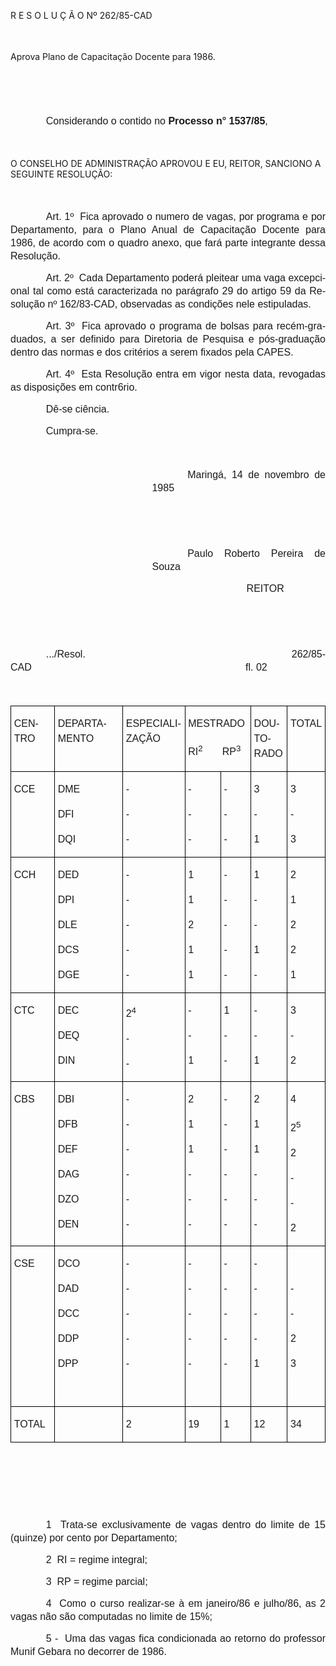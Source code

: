 <body lang=PT-BR style='tab-interval:35.4pt'>

<div class=Section1>

<p class=MsoTitle>R E S O L U Ç Ã O Nº 262/85-CAD</p>

<p class=MsoNormal style='text-align:justify;text-indent:42.55pt;line-height:
150%'><span style='font-size:12.0pt;mso-bidi-font-size:10.0pt;font-family:Arial'><![if !supportEmptyParas]>&nbsp;<![endif]><o:p></o:p></span></p>

<p class=MsoBodyTextIndent2>Aprova Plano de Capacitação Docente para 1986.</p>

<p class=MsoNormal style='text-align:justify;text-indent:42.55pt;line-height:
150%'><span style='font-size:12.0pt;mso-bidi-font-size:10.0pt;font-family:Arial'><![if !supportEmptyParas]>&nbsp;<![endif]><o:p></o:p></span></p>

<p class=MsoNormal style='text-align:justify;text-indent:42.55pt;line-height:
150%'><span style='font-size:12.0pt;mso-bidi-font-size:10.0pt;font-family:Arial'><![if !supportEmptyParas]>&nbsp;<![endif]><o:p></o:p></span></p>

<p class=MsoNormal style='text-align:justify;text-indent:42.55pt;line-height:
150%'><span style='font-size:12.0pt;mso-bidi-font-size:10.0pt;font-family:Arial'>Considerando
o contido no <b>Processo n° 1537/85</b>,<o:p></o:p></span></p>

<p class=MsoNormal style='text-align:justify;text-indent:42.55pt;line-height:
150%'><span style='font-size:12.0pt;mso-bidi-font-size:10.0pt;font-family:Arial'><![if !supportEmptyParas]>&nbsp;<![endif]><o:p></o:p></span></p>

<p class=MsoBodyTextIndent>O CONSELHO DE ADMINISTRAÇÃO APROVOU E EU, REITOR,
SANCIONO A SEGUINTE RESOLUÇÃO:</p>

<p class=MsoNormal style='text-align:justify;text-indent:42.55pt;line-height:
150%'><span style='font-size:12.0pt;mso-bidi-font-size:10.0pt;font-family:Arial'><![if !supportEmptyParas]>&nbsp;<![endif]><o:p></o:p></span></p>

<p class=MsoNormal style='text-align:justify;text-indent:42.55pt;line-height:
150%'><span style='font-size:12.0pt;mso-bidi-font-size:10.0pt;font-family:Arial'>Art.
1º<span style="mso-spacerun: yes">  </span>Fica aprovado o numero de vagas, por
programa e por Departamento, para o Plano Anual de Capacitação Docente para
1986, de acordo com o quadro anexo, que fará parte integrante dessa Resolução.<o:p></o:p></span></p>

<p class=MsoNormal style='text-align:justify;text-indent:42.55pt;line-height:
150%'><span style='font-size:12.0pt;mso-bidi-font-size:10.0pt;font-family:Arial'>Art.
2º<span style="mso-spacerun: yes">  </span>Cada Departamento poderá pleitear
uma vaga excepcional tal como está caracterizada no parágrafo 29 do artigo 59
da Resolução nº 162/83-CAD, observadas as condições nele estipuladas.<o:p></o:p></span></p>

<p class=MsoNormal style='text-align:justify;text-indent:42.55pt;line-height:
150%'><span style='font-size:12.0pt;mso-bidi-font-size:10.0pt;font-family:Arial'>Art.
3º<span style="mso-spacerun: yes">  </span>Fica aprovado o programa de bolsas
para re­cém-graduados, a ser definido para Diretoria de Pesquisa e
pós-graduação dentro das normas e dos critérios a serem fixados pela CAPES.<o:p></o:p></span></p>

<p class=MsoNormal style='text-align:justify;text-indent:42.55pt;line-height:
150%'><span style='font-size:12.0pt;mso-bidi-font-size:10.0pt;font-family:Arial'>Art.
4º<span style="mso-spacerun: yes">  </span>Esta Resolução entra em vigor nesta
data, revogadas as disposições em contr6rio.<o:p></o:p></span></p>

<p class=MsoNormal style='text-align:justify;text-indent:42.55pt;line-height:
150%'><span style='font-size:12.0pt;mso-bidi-font-size:10.0pt;font-family:Arial'>Dê-se
ciência. <o:p></o:p></span></p>

<p class=MsoNormal style='text-align:justify;text-indent:42.55pt;line-height:
150%'><span style='font-size:12.0pt;mso-bidi-font-size:10.0pt;font-family:Arial'>Cumpra-se.<o:p></o:p></span></p>

<p class=MsoNormal style='text-align:justify;text-indent:42.55pt;line-height:
150%'><span style='font-size:12.0pt;mso-bidi-font-size:10.0pt;font-family:Arial'><![if !supportEmptyParas]>&nbsp;<![endif]><o:p></o:p></span></p>

<p class=MsoNormal style='margin-left:169.85pt;text-align:justify;text-indent:
42.55pt;line-height:150%'><span style='font-size:12.0pt;mso-bidi-font-size:
10.0pt;font-family:Arial'>Maringá, 14 de novembro de 1985<o:p></o:p></span></p>

<p class=MsoNormal style='text-align:justify;text-indent:42.55pt;line-height:
150%'><span style='font-size:12.0pt;mso-bidi-font-size:10.0pt;font-family:Arial'><![if !supportEmptyParas]>&nbsp;<![endif]><o:p></o:p></span></p>

<p class=MsoNormal style='text-align:justify;text-indent:42.55pt;line-height:
150%'><span style='font-size:12.0pt;mso-bidi-font-size:10.0pt;font-family:Arial'><![if !supportEmptyParas]>&nbsp;<![endif]><o:p></o:p></span></p>

<p class=MsoNormal style='margin-left:169.85pt;text-align:justify;text-indent:
42.55pt;line-height:150%'><span style='font-size:12.0pt;mso-bidi-font-size:
10.0pt;font-family:Arial'>Paulo Roberto Pereira de Souza<o:p></o:p></span></p>

<p class=MsoNormal style='margin-left:240.65pt;text-align:justify;text-indent:
42.55pt;line-height:150%'><span style='font-size:12.0pt;mso-bidi-font-size:
10.0pt;font-family:Arial'>REITOR<o:p></o:p></span></p>

<p class=MsoNormal style='text-align:justify;text-indent:42.55pt;line-height:
150%'><span style='font-size:12.0pt;mso-bidi-font-size:10.0pt;font-family:Arial'><![if !supportEmptyParas]>&nbsp;<![endif]><o:p></o:p></span></p>

<p class=MsoNormal style='text-align:justify;text-indent:42.55pt;line-height:
150%'><span style='font-size:12.0pt;mso-bidi-font-size:10.0pt;font-family:Arial'><![if !supportEmptyParas]>&nbsp;<![endif]><o:p></o:p></span></p>

<p class=MsoNormal style='text-align:justify;text-indent:42.55pt;line-height:
150%'><span lang=ES-TRAD style='font-size:12.0pt;mso-bidi-font-size:10.0pt;
font-family:Arial;mso-ansi-language:ES-TRAD'>.../Resol. 262/85-CAD<span
style='mso-tab-count:7'>                                                                             </span>fl.
02<o:p></o:p></span></p>

<p class=MsoNormal style='text-align:justify;text-indent:42.55pt;line-height:
150%'><span lang=ES-TRAD style='font-size:12.0pt;mso-bidi-font-size:10.0pt;
font-family:Arial;mso-ansi-language:ES-TRAD'><![if !supportEmptyParas]>&nbsp;<![endif]><o:p></o:p></span></p>

<table border=1 cellspacing=0 cellpadding=0 style='border-collapse:collapse;
 border:none;mso-border-alt:solid windowtext .5pt;mso-padding-alt:0cm 3.5pt 0cm 3.5pt'>
 <tr>
  <td width=82 valign=top style='width:61.15pt;border:solid windowtext .5pt;
  padding:0cm 3.5pt 0cm 3.5pt'>
  <p class=MsoNormal style='text-align:justify;line-height:150%'><span
  style='font-size:12.0pt;mso-bidi-font-size:10.0pt;font-family:Arial'>CENTRO<o:p></o:p></span></p>
  </td>
  <td width=143 valign=top style='width:107.05pt;border:solid windowtext .5pt;
  border-left:none;mso-border-left-alt:solid windowtext .5pt;padding:0cm 3.5pt 0cm 3.5pt'>
  <p class=MsoNormal style='text-align:justify;line-height:150%'><span
  style='font-size:12.0pt;mso-bidi-font-size:10.0pt;font-family:Arial'>DEPARTAMENTO<o:p></o:p></span></p>
  </td>
  <td width=147 valign=top style='width:110.4pt;border:solid windowtext .5pt;
  border-left:none;mso-border-left-alt:solid windowtext .5pt;padding:0cm 3.5pt 0cm 3.5pt'>
  <p class=MsoNormal style='text-align:justify;line-height:150%'><span
  style='font-size:12.0pt;mso-bidi-font-size:10.0pt;font-family:Arial'>ESPECIALIZAÇÃO<o:p></o:p></span></p>
  </td>
  <td width=126 colspan=2 valign=top style='width:94.8pt;border:solid windowtext .5pt;
  border-left:none;mso-border-left-alt:solid windowtext .5pt;padding:0cm 3.5pt 0cm 3.5pt'>
  <p class=MsoNormal style='text-align:justify;line-height:150%'><span
  style='font-size:12.0pt;mso-bidi-font-size:10.0pt;font-family:Arial'>MESTRADO<o:p></o:p></span></p>
  <p class=MsoNormal style='text-align:justify;line-height:150%'><span
  style='font-size:12.0pt;mso-bidi-font-size:10.0pt;font-family:Arial'>RI<sup>2</sup><span
  style="mso-spacerun: yes">       </span>RP<sup>3</sup><o:p></o:p></span></p>
  </td>
  <td width=50 valign=top style='width:37.75pt;border:solid windowtext .5pt;
  border-left:none;mso-border-left-alt:solid windowtext .5pt;padding:0cm 3.5pt 0cm 3.5pt'>
  <p class=MsoNormal style='text-align:justify;line-height:150%'><span
  style='font-size:12.0pt;mso-bidi-font-size:10.0pt;font-family:Arial'>DOUTORADO<o:p></o:p></span></p>
  </td>
  <td width=50 valign=top style='width:37.75pt;border:solid windowtext .5pt;
  border-left:none;mso-border-left-alt:solid windowtext .5pt;padding:0cm 3.5pt 0cm 3.5pt'>
  <p class=MsoNormal style='text-align:justify;line-height:150%'><span
  lang=EN-US style='font-size:12.0pt;mso-bidi-font-size:10.0pt;font-family:
  Arial;mso-ansi-language:EN-US'>TOTAL<o:p></o:p></span></p>
  </td>
 </tr>
 <tr>
  <td width=82 valign=top style='width:61.15pt;border:solid windowtext .5pt;
  border-top:none;mso-border-top-alt:solid windowtext .5pt;padding:0cm 3.5pt 0cm 3.5pt'>
  <p class=MsoNormal style='text-align:justify;line-height:150%'><span
  lang=EN-US style='font-size:12.0pt;mso-bidi-font-size:10.0pt;font-family:
  Arial;mso-ansi-language:EN-US'>CCE<o:p></o:p></span></p>
  </td>
  <td width=143 valign=top style='width:107.05pt;border-top:none;border-left:
  none;border-bottom:solid windowtext .5pt;border-right:solid windowtext .5pt;
  mso-border-top-alt:solid windowtext .5pt;mso-border-left-alt:solid windowtext .5pt;
  padding:0cm 3.5pt 0cm 3.5pt'>
  <p class=MsoNormal style='text-align:justify;line-height:150%'><span
  lang=EN-US style='font-size:12.0pt;mso-bidi-font-size:10.0pt;font-family:
  Arial;mso-ansi-language:EN-US'>DME<o:p></o:p></span></p>
  <p class=MsoNormal style='text-align:justify;line-height:150%'><span
  lang=EN-US style='font-size:12.0pt;mso-bidi-font-size:10.0pt;font-family:
  Arial;mso-ansi-language:EN-US'>DFI<o:p></o:p></span></p>
  <p class=MsoNormal style='text-align:justify;line-height:150%'><span
  lang=EN-US style='font-size:12.0pt;mso-bidi-font-size:10.0pt;font-family:
  Arial;mso-ansi-language:EN-US'>DQI<o:p></o:p></span></p>
  </td>
  <td width=147 valign=top style='width:110.4pt;border-top:none;border-left:
  none;border-bottom:solid windowtext .5pt;border-right:solid windowtext .5pt;
  mso-border-top-alt:solid windowtext .5pt;mso-border-left-alt:solid windowtext .5pt;
  padding:0cm 3.5pt 0cm 3.5pt'>
  <p class=MsoNormal style='text-align:justify;line-height:150%'><span
  lang=EN-US style='font-size:12.0pt;mso-bidi-font-size:10.0pt;font-family:
  Arial;mso-ansi-language:EN-US'>-<o:p></o:p></span></p>
  <p class=MsoNormal style='text-align:justify;line-height:150%'><span
  lang=EN-US style='font-size:12.0pt;mso-bidi-font-size:10.0pt;font-family:
  Arial;mso-ansi-language:EN-US'>-<o:p></o:p></span></p>
  <p class=MsoNormal style='text-align:justify;line-height:150%'><span
  lang=EN-US style='font-size:12.0pt;mso-bidi-font-size:10.0pt;font-family:
  Arial;mso-ansi-language:EN-US'>-<o:p></o:p></span></p>
  </td>
  <td width=68 valign=top style='width:50.95pt;border-top:none;border-left:
  none;border-bottom:solid windowtext .5pt;border-right:solid windowtext .5pt;
  mso-border-top-alt:solid windowtext .5pt;mso-border-left-alt:solid windowtext .5pt;
  padding:0cm 3.5pt 0cm 3.5pt'>
  <p class=MsoNormal style='text-align:justify;line-height:150%'><span
  lang=EN-US style='font-size:12.0pt;mso-bidi-font-size:10.0pt;font-family:
  Arial;mso-ansi-language:EN-US'>-<o:p></o:p></span></p>
  <p class=MsoNormal style='text-align:justify;line-height:150%'><span
  lang=EN-US style='font-size:12.0pt;mso-bidi-font-size:10.0pt;font-family:
  Arial;mso-ansi-language:EN-US'>-<o:p></o:p></span></p>
  <p class=MsoNormal style='text-align:justify;line-height:150%'><span
  lang=EN-US style='font-size:12.0pt;mso-bidi-font-size:10.0pt;font-family:
  Arial;mso-ansi-language:EN-US'>-<o:p></o:p></span></p>
  </td>
  <td width=58 valign=top style='width:43.85pt;border-top:none;border-left:
  none;border-bottom:solid windowtext .5pt;border-right:solid windowtext .5pt;
  mso-border-top-alt:solid windowtext .5pt;mso-border-left-alt:solid windowtext .5pt;
  padding:0cm 3.5pt 0cm 3.5pt'>
  <p class=MsoNormal style='text-align:justify;line-height:150%'><span
  lang=EN-US style='font-size:12.0pt;mso-bidi-font-size:10.0pt;font-family:
  Arial;mso-ansi-language:EN-US'>-<o:p></o:p></span></p>
  <p class=MsoNormal style='text-align:justify;line-height:150%'><span
  lang=EN-US style='font-size:12.0pt;mso-bidi-font-size:10.0pt;font-family:
  Arial;mso-ansi-language:EN-US'>-<o:p></o:p></span></p>
  <p class=MsoNormal style='text-align:justify;line-height:150%'><span
  lang=EN-US style='font-size:12.0pt;mso-bidi-font-size:10.0pt;font-family:
  Arial;mso-ansi-language:EN-US'>-<o:p></o:p></span></p>
  </td>
  <td width=50 valign=top style='width:37.75pt;border-top:none;border-left:
  none;border-bottom:solid windowtext .5pt;border-right:solid windowtext .5pt;
  mso-border-top-alt:solid windowtext .5pt;mso-border-left-alt:solid windowtext .5pt;
  padding:0cm 3.5pt 0cm 3.5pt'>
  <p class=MsoNormal style='text-align:justify;line-height:150%'><span
  lang=EN-US style='font-size:12.0pt;mso-bidi-font-size:10.0pt;font-family:
  Arial;mso-ansi-language:EN-US'>3<o:p></o:p></span></p>
  <p class=MsoNormal style='text-align:justify;line-height:150%'><span
  lang=EN-US style='font-size:12.0pt;mso-bidi-font-size:10.0pt;font-family:
  Arial;mso-ansi-language:EN-US'>-<o:p></o:p></span></p>
  <p class=MsoNormal style='text-align:justify;line-height:150%'><span
  lang=EN-US style='font-size:12.0pt;mso-bidi-font-size:10.0pt;font-family:
  Arial;mso-ansi-language:EN-US'>1<o:p></o:p></span></p>
  </td>
  <td width=50 valign=top style='width:37.75pt;border-top:none;border-left:
  none;border-bottom:solid windowtext .5pt;border-right:solid windowtext .5pt;
  mso-border-top-alt:solid windowtext .5pt;mso-border-left-alt:solid windowtext .5pt;
  padding:0cm 3.5pt 0cm 3.5pt'>
  <p class=MsoNormal style='text-align:justify;line-height:150%'><span
  lang=EN-US style='font-size:12.0pt;mso-bidi-font-size:10.0pt;font-family:
  Arial;mso-ansi-language:EN-US'>3<o:p></o:p></span></p>
  <p class=MsoNormal style='text-align:justify;line-height:150%'><span
  lang=EN-US style='font-size:12.0pt;mso-bidi-font-size:10.0pt;font-family:
  Arial;mso-ansi-language:EN-US'>-<o:p></o:p></span></p>
  <p class=MsoNormal style='text-align:justify;line-height:150%'><span
  lang=EN-US style='font-size:12.0pt;mso-bidi-font-size:10.0pt;font-family:
  Arial;mso-ansi-language:EN-US'>3<o:p></o:p></span></p>
  </td>
 </tr>
 <tr>
  <td width=82 valign=top style='width:61.15pt;border:solid windowtext .5pt;
  border-top:none;mso-border-top-alt:solid windowtext .5pt;padding:0cm 3.5pt 0cm 3.5pt'>
  <p class=MsoNormal style='text-align:justify;line-height:150%'><span
  lang=EN-US style='font-size:12.0pt;mso-bidi-font-size:10.0pt;font-family:
  Arial;mso-ansi-language:EN-US'>CCH<o:p></o:p></span></p>
  </td>
  <td width=143 valign=top style='width:107.05pt;border-top:none;border-left:
  none;border-bottom:solid windowtext .5pt;border-right:solid windowtext .5pt;
  mso-border-top-alt:solid windowtext .5pt;mso-border-left-alt:solid windowtext .5pt;
  padding:0cm 3.5pt 0cm 3.5pt'>
  <p class=MsoNormal style='text-align:justify;line-height:150%'><span
  lang=EN-US style='font-size:12.0pt;mso-bidi-font-size:10.0pt;font-family:
  Arial;mso-ansi-language:EN-US'>DED<o:p></o:p></span></p>
  <p class=MsoNormal style='text-align:justify;line-height:150%'><span
  lang=EN-US style='font-size:12.0pt;mso-bidi-font-size:10.0pt;font-family:
  Arial;mso-ansi-language:EN-US'>DPI<o:p></o:p></span></p>
  <p class=MsoNormal style='text-align:justify;line-height:150%'><span
  lang=EN-US style='font-size:12.0pt;mso-bidi-font-size:10.0pt;font-family:
  Arial;mso-ansi-language:EN-US'>DLE<o:p></o:p></span></p>
  <p class=MsoNormal style='text-align:justify;line-height:150%'><span
  lang=EN-US style='font-size:12.0pt;mso-bidi-font-size:10.0pt;font-family:
  Arial;mso-ansi-language:EN-US'>DCS<o:p></o:p></span></p>
  <p class=MsoNormal style='text-align:justify;line-height:150%'><span
  lang=EN-US style='font-size:12.0pt;mso-bidi-font-size:10.0pt;font-family:
  Arial;mso-ansi-language:EN-US'>DGE<o:p></o:p></span></p>
  </td>
  <td width=147 valign=top style='width:110.4pt;border-top:none;border-left:
  none;border-bottom:solid windowtext .5pt;border-right:solid windowtext .5pt;
  mso-border-top-alt:solid windowtext .5pt;mso-border-left-alt:solid windowtext .5pt;
  padding:0cm 3.5pt 0cm 3.5pt'>
  <p class=MsoNormal style='text-align:justify;line-height:150%'><span
  lang=EN-US style='font-size:12.0pt;mso-bidi-font-size:10.0pt;font-family:
  Arial;mso-ansi-language:EN-US'>-<o:p></o:p></span></p>
  <p class=MsoNormal style='text-align:justify;line-height:150%'><span
  lang=EN-US style='font-size:12.0pt;mso-bidi-font-size:10.0pt;font-family:
  Arial;mso-ansi-language:EN-US'>-<o:p></o:p></span></p>
  <p class=MsoNormal style='text-align:justify;line-height:150%'><span
  lang=EN-US style='font-size:12.0pt;mso-bidi-font-size:10.0pt;font-family:
  Arial;mso-ansi-language:EN-US'>-<o:p></o:p></span></p>
  <p class=MsoNormal style='text-align:justify;line-height:150%'><span
  lang=EN-US style='font-size:12.0pt;mso-bidi-font-size:10.0pt;font-family:
  Arial;mso-ansi-language:EN-US'>-<o:p></o:p></span></p>
  <p class=MsoNormal style='text-align:justify;line-height:150%'><span
  lang=EN-US style='font-size:12.0pt;mso-bidi-font-size:10.0pt;font-family:
  Arial;mso-ansi-language:EN-US'>-<o:p></o:p></span></p>
  </td>
  <td width=68 valign=top style='width:50.95pt;border-top:none;border-left:
  none;border-bottom:solid windowtext .5pt;border-right:solid windowtext .5pt;
  mso-border-top-alt:solid windowtext .5pt;mso-border-left-alt:solid windowtext .5pt;
  padding:0cm 3.5pt 0cm 3.5pt'>
  <p class=MsoNormal style='text-align:justify;line-height:150%'><span
  lang=EN-US style='font-size:12.0pt;mso-bidi-font-size:10.0pt;font-family:
  Arial;mso-ansi-language:EN-US'>1<o:p></o:p></span></p>
  <p class=MsoNormal style='text-align:justify;line-height:150%'><span
  lang=EN-US style='font-size:12.0pt;mso-bidi-font-size:10.0pt;font-family:
  Arial;mso-ansi-language:EN-US'>1<o:p></o:p></span></p>
  <p class=MsoNormal style='text-align:justify;line-height:150%'><span
  lang=EN-US style='font-size:12.0pt;mso-bidi-font-size:10.0pt;font-family:
  Arial;mso-ansi-language:EN-US'>2<o:p></o:p></span></p>
  <p class=MsoNormal style='text-align:justify;line-height:150%'><span
  lang=EN-US style='font-size:12.0pt;mso-bidi-font-size:10.0pt;font-family:
  Arial;mso-ansi-language:EN-US'>1<o:p></o:p></span></p>
  <p class=MsoNormal style='text-align:justify;line-height:150%'><span
  lang=EN-US style='font-size:12.0pt;mso-bidi-font-size:10.0pt;font-family:
  Arial;mso-ansi-language:EN-US'>1<o:p></o:p></span></p>
  </td>
  <td width=58 valign=top style='width:43.85pt;border-top:none;border-left:
  none;border-bottom:solid windowtext .5pt;border-right:solid windowtext .5pt;
  mso-border-top-alt:solid windowtext .5pt;mso-border-left-alt:solid windowtext .5pt;
  padding:0cm 3.5pt 0cm 3.5pt'>
  <p class=MsoNormal style='text-align:justify;line-height:150%'><span
  lang=EN-US style='font-size:12.0pt;mso-bidi-font-size:10.0pt;font-family:
  Arial;mso-ansi-language:EN-US'>-<o:p></o:p></span></p>
  <p class=MsoNormal style='text-align:justify;line-height:150%'><span
  lang=EN-US style='font-size:12.0pt;mso-bidi-font-size:10.0pt;font-family:
  Arial;mso-ansi-language:EN-US'>-<o:p></o:p></span></p>
  <p class=MsoNormal style='text-align:justify;line-height:150%'><span
  lang=EN-US style='font-size:12.0pt;mso-bidi-font-size:10.0pt;font-family:
  Arial;mso-ansi-language:EN-US'>-<o:p></o:p></span></p>
  <p class=MsoNormal style='text-align:justify;line-height:150%'><span
  lang=EN-US style='font-size:12.0pt;mso-bidi-font-size:10.0pt;font-family:
  Arial;mso-ansi-language:EN-US'>-<o:p></o:p></span></p>
  <p class=MsoNormal style='text-align:justify;line-height:150%'><span
  lang=EN-US style='font-size:12.0pt;mso-bidi-font-size:10.0pt;font-family:
  Arial;mso-ansi-language:EN-US'>-<o:p></o:p></span></p>
  </td>
  <td width=50 valign=top style='width:37.75pt;border-top:none;border-left:
  none;border-bottom:solid windowtext .5pt;border-right:solid windowtext .5pt;
  mso-border-top-alt:solid windowtext .5pt;mso-border-left-alt:solid windowtext .5pt;
  padding:0cm 3.5pt 0cm 3.5pt'>
  <p class=MsoNormal style='text-align:justify;line-height:150%'><span
  lang=EN-US style='font-size:12.0pt;mso-bidi-font-size:10.0pt;font-family:
  Arial;mso-ansi-language:EN-US'>1<o:p></o:p></span></p>
  <p class=MsoNormal style='text-align:justify;line-height:150%'><span
  lang=EN-US style='font-size:12.0pt;mso-bidi-font-size:10.0pt;font-family:
  Arial;mso-ansi-language:EN-US'>-<o:p></o:p></span></p>
  <p class=MsoNormal style='text-align:justify;line-height:150%'><span
  lang=EN-US style='font-size:12.0pt;mso-bidi-font-size:10.0pt;font-family:
  Arial;mso-ansi-language:EN-US'>-<o:p></o:p></span></p>
  <p class=MsoNormal style='text-align:justify;line-height:150%'><span
  lang=EN-US style='font-size:12.0pt;mso-bidi-font-size:10.0pt;font-family:
  Arial;mso-ansi-language:EN-US'>1<o:p></o:p></span></p>
  <p class=MsoNormal style='text-align:justify;line-height:150%'><span
  lang=EN-US style='font-size:12.0pt;mso-bidi-font-size:10.0pt;font-family:
  Arial;mso-ansi-language:EN-US'>-<o:p></o:p></span></p>
  </td>
  <td width=50 valign=top style='width:37.75pt;border-top:none;border-left:
  none;border-bottom:solid windowtext .5pt;border-right:solid windowtext .5pt;
  mso-border-top-alt:solid windowtext .5pt;mso-border-left-alt:solid windowtext .5pt;
  padding:0cm 3.5pt 0cm 3.5pt'>
  <p class=MsoNormal style='text-align:justify;line-height:150%'><span
  lang=EN-US style='font-size:12.0pt;mso-bidi-font-size:10.0pt;font-family:
  Arial;mso-ansi-language:EN-US'>2<o:p></o:p></span></p>
  <p class=MsoNormal style='text-align:justify;line-height:150%'><span
  lang=EN-US style='font-size:12.0pt;mso-bidi-font-size:10.0pt;font-family:
  Arial;mso-ansi-language:EN-US'>1<o:p></o:p></span></p>
  <p class=MsoNormal style='text-align:justify;line-height:150%'><span
  lang=EN-US style='font-size:12.0pt;mso-bidi-font-size:10.0pt;font-family:
  Arial;mso-ansi-language:EN-US'>2<o:p></o:p></span></p>
  <p class=MsoNormal style='text-align:justify;line-height:150%'><span
  lang=EN-US style='font-size:12.0pt;mso-bidi-font-size:10.0pt;font-family:
  Arial;mso-ansi-language:EN-US'>2<o:p></o:p></span></p>
  <p class=MsoNormal style='text-align:justify;line-height:150%'><span
  lang=EN-US style='font-size:12.0pt;mso-bidi-font-size:10.0pt;font-family:
  Arial;mso-ansi-language:EN-US'>1<o:p></o:p></span></p>
  </td>
 </tr>
 <tr>
  <td width=82 valign=top style='width:61.15pt;border:solid windowtext .5pt;
  border-top:none;mso-border-top-alt:solid windowtext .5pt;padding:0cm 3.5pt 0cm 3.5pt'>
  <p class=MsoNormal style='text-align:justify;line-height:150%'><span
  lang=EN-US style='font-size:12.0pt;mso-bidi-font-size:10.0pt;font-family:
  Arial;mso-ansi-language:EN-US'>CTC<o:p></o:p></span></p>
  </td>
  <td width=143 valign=top style='width:107.05pt;border-top:none;border-left:
  none;border-bottom:solid windowtext .5pt;border-right:solid windowtext .5pt;
  mso-border-top-alt:solid windowtext .5pt;mso-border-left-alt:solid windowtext .5pt;
  padding:0cm 3.5pt 0cm 3.5pt'>
  <p class=MsoNormal style='text-align:justify;line-height:150%'><span
  lang=EN-US style='font-size:12.0pt;mso-bidi-font-size:10.0pt;font-family:
  Arial;mso-ansi-language:EN-US'>DEC<o:p></o:p></span></p>
  <p class=MsoNormal style='text-align:justify;line-height:150%'><span
  lang=EN-US style='font-size:12.0pt;mso-bidi-font-size:10.0pt;font-family:
  Arial;mso-ansi-language:EN-US'>DEQ<o:p></o:p></span></p>
  <p class=MsoNormal style='text-align:justify;line-height:150%'><span
  lang=EN-US style='font-size:12.0pt;mso-bidi-font-size:10.0pt;font-family:
  Arial;mso-ansi-language:EN-US'>DIN<o:p></o:p></span></p>
  </td>
  <td width=147 valign=top style='width:110.4pt;border-top:none;border-left:
  none;border-bottom:solid windowtext .5pt;border-right:solid windowtext .5pt;
  mso-border-top-alt:solid windowtext .5pt;mso-border-left-alt:solid windowtext .5pt;
  padding:0cm 3.5pt 0cm 3.5pt'>
  <p class=MsoNormal style='text-align:justify;line-height:150%'><span
  lang=EN-US style='font-size:12.0pt;mso-bidi-font-size:10.0pt;font-family:
  Arial;mso-ansi-language:EN-US'>2<sup>4<o:p></o:p></sup></span></p>
  <p class=MsoNormal style='text-align:justify;line-height:150%'><sup><span
  lang=EN-US style='font-size:12.0pt;mso-bidi-font-size:10.0pt;font-family:
  Arial;mso-ansi-language:EN-US'>-<o:p></o:p></span></sup></p>
  <p class=MsoNormal style='text-align:justify;line-height:150%'><sup><span
  lang=EN-US style='font-size:12.0pt;mso-bidi-font-size:10.0pt;font-family:
  Arial;mso-ansi-language:EN-US'>-</span></sup><span lang=EN-US
  style='font-size:12.0pt;mso-bidi-font-size:10.0pt;font-family:Arial;
  mso-ansi-language:EN-US'><o:p></o:p></span></p>
  </td>
  <td width=68 valign=top style='width:50.95pt;border-top:none;border-left:
  none;border-bottom:solid windowtext .5pt;border-right:solid windowtext .5pt;
  mso-border-top-alt:solid windowtext .5pt;mso-border-left-alt:solid windowtext .5pt;
  padding:0cm 3.5pt 0cm 3.5pt'>
  <p class=MsoNormal style='text-align:justify;line-height:150%'><span
  lang=EN-US style='font-size:12.0pt;mso-bidi-font-size:10.0pt;font-family:
  Arial;mso-ansi-language:EN-US'>-<o:p></o:p></span></p>
  <p class=MsoNormal style='text-align:justify;line-height:150%'><span
  lang=EN-US style='font-size:12.0pt;mso-bidi-font-size:10.0pt;font-family:
  Arial;mso-ansi-language:EN-US'>-<o:p></o:p></span></p>
  <p class=MsoNormal style='text-align:justify;line-height:150%'><span
  lang=EN-US style='font-size:12.0pt;mso-bidi-font-size:10.0pt;font-family:
  Arial;mso-ansi-language:EN-US'>1<o:p></o:p></span></p>
  </td>
  <td width=58 valign=top style='width:43.85pt;border-top:none;border-left:
  none;border-bottom:solid windowtext .5pt;border-right:solid windowtext .5pt;
  mso-border-top-alt:solid windowtext .5pt;mso-border-left-alt:solid windowtext .5pt;
  padding:0cm 3.5pt 0cm 3.5pt'>
  <p class=MsoNormal style='text-align:justify;line-height:150%'><span
  lang=EN-US style='font-size:12.0pt;mso-bidi-font-size:10.0pt;font-family:
  Arial;mso-ansi-language:EN-US'>1<o:p></o:p></span></p>
  <p class=MsoNormal style='text-align:justify;line-height:150%'><span
  lang=EN-US style='font-size:12.0pt;mso-bidi-font-size:10.0pt;font-family:
  Arial;mso-ansi-language:EN-US'>-<o:p></o:p></span></p>
  <p class=MsoNormal style='text-align:justify;line-height:150%'><span
  lang=EN-US style='font-size:12.0pt;mso-bidi-font-size:10.0pt;font-family:
  Arial;mso-ansi-language:EN-US'>-<o:p></o:p></span></p>
  </td>
  <td width=50 valign=top style='width:37.75pt;border-top:none;border-left:
  none;border-bottom:solid windowtext .5pt;border-right:solid windowtext .5pt;
  mso-border-top-alt:solid windowtext .5pt;mso-border-left-alt:solid windowtext .5pt;
  padding:0cm 3.5pt 0cm 3.5pt'>
  <p class=MsoNormal style='text-align:justify;line-height:150%'><span
  lang=EN-US style='font-size:12.0pt;mso-bidi-font-size:10.0pt;font-family:
  Arial;mso-ansi-language:EN-US'>-<o:p></o:p></span></p>
  <p class=MsoNormal style='text-align:justify;line-height:150%'><span
  lang=EN-US style='font-size:12.0pt;mso-bidi-font-size:10.0pt;font-family:
  Arial;mso-ansi-language:EN-US'>-<o:p></o:p></span></p>
  <p class=MsoNormal style='text-align:justify;line-height:150%'><span
  lang=EN-US style='font-size:12.0pt;mso-bidi-font-size:10.0pt;font-family:
  Arial;mso-ansi-language:EN-US'>1<o:p></o:p></span></p>
  </td>
  <td width=50 valign=top style='width:37.75pt;border-top:none;border-left:
  none;border-bottom:solid windowtext .5pt;border-right:solid windowtext .5pt;
  mso-border-top-alt:solid windowtext .5pt;mso-border-left-alt:solid windowtext .5pt;
  padding:0cm 3.5pt 0cm 3.5pt'>
  <p class=MsoNormal style='text-align:justify;line-height:150%'><span
  lang=EN-US style='font-size:12.0pt;mso-bidi-font-size:10.0pt;font-family:
  Arial;mso-ansi-language:EN-US'>3<o:p></o:p></span></p>
  <p class=MsoNormal style='text-align:justify;line-height:150%'><span
  lang=EN-US style='font-size:12.0pt;mso-bidi-font-size:10.0pt;font-family:
  Arial;mso-ansi-language:EN-US'>-<o:p></o:p></span></p>
  <p class=MsoNormal style='text-align:justify;line-height:150%'><span
  lang=EN-US style='font-size:12.0pt;mso-bidi-font-size:10.0pt;font-family:
  Arial;mso-ansi-language:EN-US'>2<o:p></o:p></span></p>
  </td>
 </tr>
 <tr>
  <td width=82 valign=top style='width:61.15pt;border:solid windowtext .5pt;
  border-top:none;mso-border-top-alt:solid windowtext .5pt;padding:0cm 3.5pt 0cm 3.5pt'>
  <p class=MsoNormal style='text-align:justify;line-height:150%'><span
  lang=EN-US style='font-size:12.0pt;mso-bidi-font-size:10.0pt;font-family:
  Arial;mso-ansi-language:EN-US'>CBS<o:p></o:p></span></p>
  </td>
  <td width=143 valign=top style='width:107.05pt;border-top:none;border-left:
  none;border-bottom:solid windowtext .5pt;border-right:solid windowtext .5pt;
  mso-border-top-alt:solid windowtext .5pt;mso-border-left-alt:solid windowtext .5pt;
  padding:0cm 3.5pt 0cm 3.5pt'>
  <p class=MsoNormal style='text-align:justify;line-height:150%'><span
  lang=EN-US style='font-size:12.0pt;mso-bidi-font-size:10.0pt;font-family:
  Arial;mso-ansi-language:EN-US'>DBI<o:p></o:p></span></p>
  <p class=MsoNormal style='text-align:justify;line-height:150%'><span
  lang=EN-US style='font-size:12.0pt;mso-bidi-font-size:10.0pt;font-family:
  Arial;mso-ansi-language:EN-US'>DFB<o:p></o:p></span></p>
  <p class=MsoNormal style='text-align:justify;line-height:150%'><span
  lang=EN-US style='font-size:12.0pt;mso-bidi-font-size:10.0pt;font-family:
  Arial;mso-ansi-language:EN-US'>DEF<o:p></o:p></span></p>
  <p class=MsoNormal style='text-align:justify;line-height:150%'><span
  lang=EN-US style='font-size:12.0pt;mso-bidi-font-size:10.0pt;font-family:
  Arial;mso-ansi-language:EN-US'>DAG<o:p></o:p></span></p>
  <p class=MsoNormal style='text-align:justify;line-height:150%'><span
  lang=ES-TRAD style='font-size:12.0pt;mso-bidi-font-size:10.0pt;font-family:
  Arial;mso-ansi-language:ES-TRAD'>DZO<o:p></o:p></span></p>
  <p class=MsoNormal style='text-align:justify;line-height:150%'><span
  lang=ES-TRAD style='font-size:12.0pt;mso-bidi-font-size:10.0pt;font-family:
  Arial;mso-ansi-language:ES-TRAD'>DEN<o:p></o:p></span></p>
  </td>
  <td width=147 valign=top style='width:110.4pt;border-top:none;border-left:
  none;border-bottom:solid windowtext .5pt;border-right:solid windowtext .5pt;
  mso-border-top-alt:solid windowtext .5pt;mso-border-left-alt:solid windowtext .5pt;
  padding:0cm 3.5pt 0cm 3.5pt'>
  <p class=MsoNormal style='text-align:justify;line-height:150%'><span
  lang=ES-TRAD style='font-size:12.0pt;mso-bidi-font-size:10.0pt;font-family:
  Arial;mso-ansi-language:ES-TRAD'>-<o:p></o:p></span></p>
  <p class=MsoNormal style='text-align:justify;line-height:150%'><span
  lang=ES-TRAD style='font-size:12.0pt;mso-bidi-font-size:10.0pt;font-family:
  Arial;mso-ansi-language:ES-TRAD'>-<o:p></o:p></span></p>
  <p class=MsoNormal style='text-align:justify;line-height:150%'><span
  lang=ES-TRAD style='font-size:12.0pt;mso-bidi-font-size:10.0pt;font-family:
  Arial;mso-ansi-language:ES-TRAD'>-<o:p></o:p></span></p>
  <p class=MsoNormal style='text-align:justify;line-height:150%'><span
  lang=ES-TRAD style='font-size:12.0pt;mso-bidi-font-size:10.0pt;font-family:
  Arial;mso-ansi-language:ES-TRAD'>-<o:p></o:p></span></p>
  <p class=MsoNormal style='text-align:justify;line-height:150%'><span
  lang=ES-TRAD style='font-size:12.0pt;mso-bidi-font-size:10.0pt;font-family:
  Arial;mso-ansi-language:ES-TRAD'>-<o:p></o:p></span></p>
  <p class=MsoNormal style='text-align:justify;line-height:150%'><span
  lang=ES-TRAD style='font-size:12.0pt;mso-bidi-font-size:10.0pt;font-family:
  Arial;mso-ansi-language:ES-TRAD'>-<o:p></o:p></span></p>
  </td>
  <td width=68 valign=top style='width:50.95pt;border-top:none;border-left:
  none;border-bottom:solid windowtext .5pt;border-right:solid windowtext .5pt;
  mso-border-top-alt:solid windowtext .5pt;mso-border-left-alt:solid windowtext .5pt;
  padding:0cm 3.5pt 0cm 3.5pt'>
  <p class=MsoNormal style='text-align:justify;line-height:150%'><span
  lang=ES-TRAD style='font-size:12.0pt;mso-bidi-font-size:10.0pt;font-family:
  Arial;mso-ansi-language:ES-TRAD'>2<o:p></o:p></span></p>
  <p class=MsoNormal style='text-align:justify;line-height:150%'><span
  lang=ES-TRAD style='font-size:12.0pt;mso-bidi-font-size:10.0pt;font-family:
  Arial;mso-ansi-language:ES-TRAD'>1<o:p></o:p></span></p>
  <p class=MsoNormal style='text-align:justify;line-height:150%'><span
  lang=ES-TRAD style='font-size:12.0pt;mso-bidi-font-size:10.0pt;font-family:
  Arial;mso-ansi-language:ES-TRAD'>1<o:p></o:p></span></p>
  <p class=MsoNormal style='text-align:justify;line-height:150%'><span
  lang=ES-TRAD style='font-size:12.0pt;mso-bidi-font-size:10.0pt;font-family:
  Arial;mso-ansi-language:ES-TRAD'>-<o:p></o:p></span></p>
  <p class=MsoNormal style='text-align:justify;line-height:150%'><span
  lang=ES-TRAD style='font-size:12.0pt;mso-bidi-font-size:10.0pt;font-family:
  Arial;mso-ansi-language:ES-TRAD'>-<o:p></o:p></span></p>
  <p class=MsoNormal style='text-align:justify;line-height:150%'><span
  lang=ES-TRAD style='font-size:12.0pt;mso-bidi-font-size:10.0pt;font-family:
  Arial;mso-ansi-language:ES-TRAD'>-<o:p></o:p></span></p>
  </td>
  <td width=58 valign=top style='width:43.85pt;border-top:none;border-left:
  none;border-bottom:solid windowtext .5pt;border-right:solid windowtext .5pt;
  mso-border-top-alt:solid windowtext .5pt;mso-border-left-alt:solid windowtext .5pt;
  padding:0cm 3.5pt 0cm 3.5pt'>
  <p class=MsoNormal style='text-align:justify;line-height:150%'><span
  lang=ES-TRAD style='font-size:12.0pt;mso-bidi-font-size:10.0pt;font-family:
  Arial;mso-ansi-language:ES-TRAD'>-<o:p></o:p></span></p>
  <p class=MsoNormal style='text-align:justify;line-height:150%'><span
  lang=ES-TRAD style='font-size:12.0pt;mso-bidi-font-size:10.0pt;font-family:
  Arial;mso-ansi-language:ES-TRAD'>-<o:p></o:p></span></p>
  <p class=MsoNormal style='text-align:justify;line-height:150%'><span
  lang=ES-TRAD style='font-size:12.0pt;mso-bidi-font-size:10.0pt;font-family:
  Arial;mso-ansi-language:ES-TRAD'>-<o:p></o:p></span></p>
  <p class=MsoNormal style='text-align:justify;line-height:150%'><span
  lang=ES-TRAD style='font-size:12.0pt;mso-bidi-font-size:10.0pt;font-family:
  Arial;mso-ansi-language:ES-TRAD'>-<o:p></o:p></span></p>
  <p class=MsoNormal style='text-align:justify;line-height:150%'><span
  lang=ES-TRAD style='font-size:12.0pt;mso-bidi-font-size:10.0pt;font-family:
  Arial;mso-ansi-language:ES-TRAD'>-<o:p></o:p></span></p>
  <p class=MsoNormal style='text-align:justify;line-height:150%'><span
  lang=ES-TRAD style='font-size:12.0pt;mso-bidi-font-size:10.0pt;font-family:
  Arial;mso-ansi-language:ES-TRAD'>-<o:p></o:p></span></p>
  </td>
  <td width=50 valign=top style='width:37.75pt;border-top:none;border-left:
  none;border-bottom:solid windowtext .5pt;border-right:solid windowtext .5pt;
  mso-border-top-alt:solid windowtext .5pt;mso-border-left-alt:solid windowtext .5pt;
  padding:0cm 3.5pt 0cm 3.5pt'>
  <p class=MsoNormal style='text-align:justify;line-height:150%'><span
  lang=ES-TRAD style='font-size:12.0pt;mso-bidi-font-size:10.0pt;font-family:
  Arial;mso-ansi-language:ES-TRAD'>2<o:p></o:p></span></p>
  <p class=MsoNormal style='text-align:justify;line-height:150%'><span
  lang=ES-TRAD style='font-size:12.0pt;mso-bidi-font-size:10.0pt;font-family:
  Arial;mso-ansi-language:ES-TRAD'>1<o:p></o:p></span></p>
  <p class=MsoNormal style='text-align:justify;line-height:150%'><span
  lang=ES-TRAD style='font-size:12.0pt;mso-bidi-font-size:10.0pt;font-family:
  Arial;mso-ansi-language:ES-TRAD'>1<o:p></o:p></span></p>
  <p class=MsoNormal style='text-align:justify;line-height:150%'><span
  lang=ES-TRAD style='font-size:12.0pt;mso-bidi-font-size:10.0pt;font-family:
  Arial;mso-ansi-language:ES-TRAD'>-<o:p></o:p></span></p>
  <p class=MsoNormal style='text-align:justify;line-height:150%'><span
  lang=ES-TRAD style='font-size:12.0pt;mso-bidi-font-size:10.0pt;font-family:
  Arial;mso-ansi-language:ES-TRAD'>-<o:p></o:p></span></p>
  <p class=MsoNormal style='text-align:justify;line-height:150%'><span
  lang=ES-TRAD style='font-size:12.0pt;mso-bidi-font-size:10.0pt;font-family:
  Arial;mso-ansi-language:ES-TRAD'>-<o:p></o:p></span></p>
  </td>
  <td width=50 valign=top style='width:37.75pt;border-top:none;border-left:
  none;border-bottom:solid windowtext .5pt;border-right:solid windowtext .5pt;
  mso-border-top-alt:solid windowtext .5pt;mso-border-left-alt:solid windowtext .5pt;
  padding:0cm 3.5pt 0cm 3.5pt'>
  <p class=MsoNormal style='text-align:justify;line-height:150%'><span
  lang=ES-TRAD style='font-size:12.0pt;mso-bidi-font-size:10.0pt;font-family:
  Arial;mso-ansi-language:ES-TRAD'>4<o:p></o:p></span></p>
  <p class=MsoNormal style='text-align:justify;line-height:150%'><span
  lang=ES-TRAD style='font-size:12.0pt;mso-bidi-font-size:10.0pt;font-family:
  Arial;mso-ansi-language:ES-TRAD'>2<sup>5</sup><o:p></o:p></span></p>
  <p class=MsoNormal style='text-align:justify;line-height:150%'><span
  lang=ES-TRAD style='font-size:12.0pt;mso-bidi-font-size:10.0pt;font-family:
  Arial;mso-ansi-language:ES-TRAD'>2<o:p></o:p></span></p>
  <p class=MsoNormal style='text-align:justify;line-height:150%'><span
  lang=ES-TRAD style='font-size:12.0pt;mso-bidi-font-size:10.0pt;font-family:
  Arial;mso-ansi-language:ES-TRAD'>-<o:p></o:p></span></p>
  <p class=MsoNormal style='text-align:justify;line-height:150%'><span
  lang=ES-TRAD style='font-size:12.0pt;mso-bidi-font-size:10.0pt;font-family:
  Arial;mso-ansi-language:ES-TRAD'>-<o:p></o:p></span></p>
  <p class=MsoNormal style='text-align:justify;line-height:150%'><span
  lang=ES-TRAD style='font-size:12.0pt;mso-bidi-font-size:10.0pt;font-family:
  Arial;mso-ansi-language:ES-TRAD'>2<o:p></o:p></span></p>
  </td>
 </tr>
 <tr style='height:108.55pt'>
  <td width=82 valign=top style='width:61.15pt;border:solid windowtext .5pt;
  border-top:none;mso-border-top-alt:solid windowtext .5pt;padding:0cm 3.5pt 0cm 3.5pt;
  height:108.55pt'>
  <p class=MsoNormal style='text-align:justify;line-height:150%'><span
  lang=ES-TRAD style='font-size:12.0pt;mso-bidi-font-size:10.0pt;font-family:
  Arial;mso-ansi-language:ES-TRAD'>CSE<o:p></o:p></span></p>
  </td>
  <td width=143 valign=top style='width:107.05pt;border-top:none;border-left:
  none;border-bottom:solid windowtext .5pt;border-right:solid windowtext .5pt;
  mso-border-top-alt:solid windowtext .5pt;mso-border-left-alt:solid windowtext .5pt;
  padding:0cm 3.5pt 0cm 3.5pt;height:108.55pt'>
  <p class=MsoNormal style='text-align:justify;line-height:150%'><span
  lang=ES-TRAD style='font-size:12.0pt;mso-bidi-font-size:10.0pt;font-family:
  Arial;mso-ansi-language:ES-TRAD'>DCO<o:p></o:p></span></p>
  <p class=MsoNormal style='text-align:justify;line-height:150%'><span
  lang=ES-TRAD style='font-size:12.0pt;mso-bidi-font-size:10.0pt;font-family:
  Arial;mso-ansi-language:ES-TRAD'>DAD<o:p></o:p></span></p>
  <p class=MsoNormal style='text-align:justify;line-height:150%'><span
  lang=ES-TRAD style='font-size:12.0pt;mso-bidi-font-size:10.0pt;font-family:
  Arial;mso-ansi-language:ES-TRAD'>DCC<o:p></o:p></span></p>
  <p class=MsoNormal style='text-align:justify;line-height:150%'><span
  lang=ES-TRAD style='font-size:12.0pt;mso-bidi-font-size:10.0pt;font-family:
  Arial;mso-ansi-language:ES-TRAD'>DDP<o:p></o:p></span></p>
  <p class=MsoNormal style='text-align:justify;line-height:150%'><span
  lang=ES-TRAD style='font-size:12.0pt;mso-bidi-font-size:10.0pt;font-family:
  Arial;mso-ansi-language:ES-TRAD'>DPP<o:p></o:p></span></p>
  </td>
  <td width=147 valign=top style='width:110.4pt;border-top:none;border-left:
  none;border-bottom:solid windowtext .5pt;border-right:solid windowtext .5pt;
  mso-border-top-alt:solid windowtext .5pt;mso-border-left-alt:solid windowtext .5pt;
  padding:0cm 3.5pt 0cm 3.5pt;height:108.55pt'>
  <p class=MsoNormal style='text-align:justify;line-height:150%'><span
  lang=ES-TRAD style='font-size:12.0pt;mso-bidi-font-size:10.0pt;font-family:
  Arial;mso-ansi-language:ES-TRAD'>-<o:p></o:p></span></p>
  <p class=MsoNormal style='text-align:justify;line-height:150%'><span
  lang=ES-TRAD style='font-size:12.0pt;mso-bidi-font-size:10.0pt;font-family:
  Arial;mso-ansi-language:ES-TRAD'>-<o:p></o:p></span></p>
  <p class=MsoNormal style='text-align:justify;line-height:150%'><span
  lang=ES-TRAD style='font-size:12.0pt;mso-bidi-font-size:10.0pt;font-family:
  Arial;mso-ansi-language:ES-TRAD'>-<o:p></o:p></span></p>
  <p class=MsoNormal style='text-align:justify;line-height:150%'><span
  lang=ES-TRAD style='font-size:12.0pt;mso-bidi-font-size:10.0pt;font-family:
  Arial;mso-ansi-language:ES-TRAD'>-<o:p></o:p></span></p>
  <p class=MsoNormal style='text-align:justify;line-height:150%'><span
  lang=ES-TRAD style='font-size:12.0pt;mso-bidi-font-size:10.0pt;font-family:
  Arial;mso-ansi-language:ES-TRAD'>-<o:p></o:p></span></p>
  </td>
  <td width=68 valign=top style='width:50.95pt;border-top:none;border-left:
  none;border-bottom:solid windowtext .5pt;border-right:solid windowtext .5pt;
  mso-border-top-alt:solid windowtext .5pt;mso-border-left-alt:solid windowtext .5pt;
  padding:0cm 3.5pt 0cm 3.5pt;height:108.55pt'>
  <p class=MsoNormal style='text-align:justify;line-height:150%'><span
  lang=ES-TRAD style='font-size:12.0pt;mso-bidi-font-size:10.0pt;font-family:
  Arial;mso-ansi-language:ES-TRAD'>-<o:p></o:p></span></p>
  <p class=MsoNormal style='text-align:justify;line-height:150%'><span
  lang=ES-TRAD style='font-size:12.0pt;mso-bidi-font-size:10.0pt;font-family:
  Arial;mso-ansi-language:ES-TRAD'>-<o:p></o:p></span></p>
  <p class=MsoNormal style='text-align:justify;line-height:150%'><span
  lang=ES-TRAD style='font-size:12.0pt;mso-bidi-font-size:10.0pt;font-family:
  Arial;mso-ansi-language:ES-TRAD'>-<o:p></o:p></span></p>
  <p class=MsoNormal style='text-align:justify;line-height:150%'><span
  lang=ES-TRAD style='font-size:12.0pt;mso-bidi-font-size:10.0pt;font-family:
  Arial;mso-ansi-language:ES-TRAD'>-<o:p></o:p></span></p>
  <p class=MsoNormal style='text-align:justify;line-height:150%'><span
  lang=ES-TRAD style='font-size:12.0pt;mso-bidi-font-size:10.0pt;font-family:
  Arial;mso-ansi-language:ES-TRAD'>-<o:p></o:p></span></p>
  <p class=MsoNormal style='text-align:justify;line-height:150%'><![if !supportEmptyParas]>&nbsp;<![endif]><span
  lang=ES-TRAD style='font-size:12.0pt;mso-bidi-font-size:10.0pt;font-family:
  Arial;mso-ansi-language:ES-TRAD'><o:p></o:p></span></p>
  </td>
  <td width=58 valign=top style='width:43.85pt;border-top:none;border-left:
  none;border-bottom:solid windowtext .5pt;border-right:solid windowtext .5pt;
  mso-border-top-alt:solid windowtext .5pt;mso-border-left-alt:solid windowtext .5pt;
  padding:0cm 3.5pt 0cm 3.5pt;height:108.55pt'>
  <p class=MsoNormal style='text-align:justify;line-height:150%'><span
  lang=ES-TRAD style='font-size:12.0pt;mso-bidi-font-size:10.0pt;font-family:
  Arial;mso-ansi-language:ES-TRAD'>-<o:p></o:p></span></p>
  <p class=MsoNormal style='text-align:justify;line-height:150%'><span
  lang=ES-TRAD style='font-size:12.0pt;mso-bidi-font-size:10.0pt;font-family:
  Arial;mso-ansi-language:ES-TRAD'>-<o:p></o:p></span></p>
  <p class=MsoNormal style='text-align:justify;line-height:150%'><span
  lang=ES-TRAD style='font-size:12.0pt;mso-bidi-font-size:10.0pt;font-family:
  Arial;mso-ansi-language:ES-TRAD'>-<o:p></o:p></span></p>
  <p class=MsoNormal style='text-align:justify;line-height:150%'><span
  lang=ES-TRAD style='font-size:12.0pt;mso-bidi-font-size:10.0pt;font-family:
  Arial;mso-ansi-language:ES-TRAD'>-<o:p></o:p></span></p>
  <p class=MsoNormal style='text-align:justify;line-height:150%'><span
  lang=ES-TRAD style='font-size:12.0pt;mso-bidi-font-size:10.0pt;font-family:
  Arial;mso-ansi-language:ES-TRAD'>-<o:p></o:p></span></p>
  </td>
  <td width=50 valign=top style='width:37.75pt;border-top:none;border-left:
  none;border-bottom:solid windowtext .5pt;border-right:solid windowtext .5pt;
  mso-border-top-alt:solid windowtext .5pt;mso-border-left-alt:solid windowtext .5pt;
  padding:0cm 3.5pt 0cm 3.5pt;height:108.55pt'>
  <p class=MsoNormal style='text-align:justify;line-height:150%'><span
  lang=ES-TRAD style='font-size:12.0pt;mso-bidi-font-size:10.0pt;font-family:
  Arial;mso-ansi-language:ES-TRAD'>-<o:p></o:p></span></p>
  <p class=MsoNormal style='text-align:justify;line-height:150%'><span
  lang=ES-TRAD style='font-size:12.0pt;mso-bidi-font-size:10.0pt;font-family:
  Arial;mso-ansi-language:ES-TRAD'>-<o:p></o:p></span></p>
  <p class=MsoNormal style='text-align:justify;line-height:150%'><span
  lang=ES-TRAD style='font-size:12.0pt;mso-bidi-font-size:10.0pt;font-family:
  Arial;mso-ansi-language:ES-TRAD'>-<o:p></o:p></span></p>
  <p class=MsoNormal style='text-align:justify;line-height:150%'><span
  lang=ES-TRAD style='font-size:12.0pt;mso-bidi-font-size:10.0pt;font-family:
  Arial;mso-ansi-language:ES-TRAD'>-<o:p></o:p></span></p>
  <p class=MsoNormal style='text-align:justify;line-height:150%'><span
  lang=ES-TRAD style='font-size:12.0pt;mso-bidi-font-size:10.0pt;font-family:
  Arial;mso-ansi-language:ES-TRAD'>1<o:p></o:p></span></p>
  </td>
  <td width=50 valign=top style='width:37.75pt;border-top:none;border-left:
  none;border-bottom:solid windowtext .5pt;border-right:solid windowtext .5pt;
  mso-border-top-alt:solid windowtext .5pt;mso-border-left-alt:solid windowtext .5pt;
  padding:0cm 3.5pt 0cm 3.5pt;height:108.55pt'>
  <p class=MsoNormal style='text-align:justify;line-height:150%'><span
  lang=ES-TRAD style='font-size:12.0pt;mso-bidi-font-size:10.0pt;font-family:
  Arial;mso-ansi-language:ES-TRAD'><![if !supportEmptyParas]>&nbsp;<![endif]><o:p></o:p></span></p>
  <p class=MsoNormal style='text-align:justify;line-height:150%'><span
  lang=ES-TRAD style='font-size:12.0pt;mso-bidi-font-size:10.0pt;font-family:
  Arial;mso-ansi-language:ES-TRAD'>-<o:p></o:p></span></p>
  <p class=MsoNormal style='text-align:justify;line-height:150%'><span
  lang=ES-TRAD style='font-size:12.0pt;mso-bidi-font-size:10.0pt;font-family:
  Arial;mso-ansi-language:ES-TRAD'>-<o:p></o:p></span></p>
  <p class=MsoNormal style='text-align:justify;line-height:150%'><span
  lang=ES-TRAD style='font-size:12.0pt;mso-bidi-font-size:10.0pt;font-family:
  Arial;mso-ansi-language:ES-TRAD'>2<o:p></o:p></span></p>
  <p class=MsoNormal style='text-align:justify;line-height:150%'><span
  lang=ES-TRAD style='font-size:12.0pt;mso-bidi-font-size:10.0pt;font-family:
  Arial;mso-ansi-language:ES-TRAD'>3<o:p></o:p></span></p>
  <p class=MsoNormal style='text-align:justify;line-height:150%'><![if !supportEmptyParas]>&nbsp;<![endif]><span
  lang=ES-TRAD style='font-size:12.0pt;mso-bidi-font-size:10.0pt;font-family:
  Arial;mso-ansi-language:ES-TRAD'><o:p></o:p></span></p>
  </td>
 </tr>
 <tr>
  <td width=82 valign=top style='width:61.15pt;border:solid windowtext .5pt;
  border-top:none;mso-border-top-alt:solid windowtext .5pt;padding:0cm 3.5pt 0cm 3.5pt'>
  <p class=MsoNormal style='text-align:justify;line-height:150%'><span
  lang=ES-TRAD style='font-size:12.0pt;mso-bidi-font-size:10.0pt;font-family:
  Arial;mso-ansi-language:ES-TRAD'>TOTAL<o:p></o:p></span></p>
  </td>
  <td width=143 valign=top style='width:107.05pt;border-top:none;border-left:
  none;border-bottom:solid windowtext .5pt;border-right:solid windowtext .5pt;
  mso-border-top-alt:solid windowtext .5pt;mso-border-left-alt:solid windowtext .5pt;
  padding:0cm 3.5pt 0cm 3.5pt'>
  <p class=MsoNormal style='text-align:justify;line-height:150%'><![if !supportEmptyParas]>&nbsp;<![endif]><span
  lang=ES-TRAD style='font-size:12.0pt;mso-bidi-font-size:10.0pt;font-family:
  Arial;mso-ansi-language:ES-TRAD'><o:p></o:p></span></p>
  </td>
  <td width=147 valign=top style='width:110.4pt;border-top:none;border-left:
  none;border-bottom:solid windowtext .5pt;border-right:solid windowtext .5pt;
  mso-border-top-alt:solid windowtext .5pt;mso-border-left-alt:solid windowtext .5pt;
  padding:0cm 3.5pt 0cm 3.5pt'>
  <p class=MsoNormal style='text-align:justify;line-height:150%'><span
  lang=ES-TRAD style='font-size:12.0pt;mso-bidi-font-size:10.0pt;font-family:
  Arial;mso-ansi-language:ES-TRAD'>2<o:p></o:p></span></p>
  </td>
  <td width=68 valign=top style='width:50.95pt;border-top:none;border-left:
  none;border-bottom:solid windowtext .5pt;border-right:solid windowtext .5pt;
  mso-border-top-alt:solid windowtext .5pt;mso-border-left-alt:solid windowtext .5pt;
  padding:0cm 3.5pt 0cm 3.5pt'>
  <p class=MsoNormal style='text-align:justify;line-height:150%'><span
  lang=ES-TRAD style='font-size:12.0pt;mso-bidi-font-size:10.0pt;font-family:
  Arial;mso-ansi-language:ES-TRAD'>19<o:p></o:p></span></p>
  </td>
  <td width=58 valign=top style='width:43.85pt;border-top:none;border-left:
  none;border-bottom:solid windowtext .5pt;border-right:solid windowtext .5pt;
  mso-border-top-alt:solid windowtext .5pt;mso-border-left-alt:solid windowtext .5pt;
  padding:0cm 3.5pt 0cm 3.5pt'>
  <p class=MsoNormal style='text-align:justify;line-height:150%'><span
  lang=ES-TRAD style='font-size:12.0pt;mso-bidi-font-size:10.0pt;font-family:
  Arial;mso-ansi-language:ES-TRAD'>1<o:p></o:p></span></p>
  </td>
  <td width=50 valign=top style='width:37.75pt;border-top:none;border-left:
  none;border-bottom:solid windowtext .5pt;border-right:solid windowtext .5pt;
  mso-border-top-alt:solid windowtext .5pt;mso-border-left-alt:solid windowtext .5pt;
  padding:0cm 3.5pt 0cm 3.5pt'>
  <p class=MsoNormal style='text-align:justify;line-height:150%'><span
  lang=ES-TRAD style='font-size:12.0pt;mso-bidi-font-size:10.0pt;font-family:
  Arial;mso-ansi-language:ES-TRAD'>12<o:p></o:p></span></p>
  </td>
  <td width=50 valign=top style='width:37.75pt;border-top:none;border-left:
  none;border-bottom:solid windowtext .5pt;border-right:solid windowtext .5pt;
  mso-border-top-alt:solid windowtext .5pt;mso-border-left-alt:solid windowtext .5pt;
  padding:0cm 3.5pt 0cm 3.5pt'>
  <p class=MsoNormal style='text-align:justify;line-height:150%'><span
  lang=ES-TRAD style='font-size:12.0pt;mso-bidi-font-size:10.0pt;font-family:
  Arial;mso-ansi-language:ES-TRAD'>34<o:p></o:p></span></p>
  </td>
 </tr>
</table>

<p class=MsoNormal style='text-align:justify;text-indent:42.55pt;line-height:
150%'><span lang=ES-TRAD style='font-size:12.0pt;mso-bidi-font-size:10.0pt;
font-family:Arial;mso-ansi-language:ES-TRAD'><![if !supportEmptyParas]>&nbsp;<![endif]><o:p></o:p></span></p>

<p class=MsoNormal style='text-align:justify;text-indent:42.55pt;line-height:
150%'><span lang=ES-TRAD style='font-size:12.0pt;mso-bidi-font-size:10.0pt;
font-family:Arial;mso-ansi-language:ES-TRAD'><![if !supportEmptyParas]>&nbsp;<![endif]><o:p></o:p></span></p>

<p class=MsoNormal style='text-align:justify;text-indent:42.55pt;line-height:
150%'><span lang=ES-TRAD style='font-size:12.0pt;mso-bidi-font-size:10.0pt;
font-family:Arial;mso-ansi-language:ES-TRAD'><![if !supportEmptyParas]>&nbsp;<![endif]><o:p></o:p></span></p>

<p class=MsoNormal style='text-align:justify;text-indent:42.55pt;line-height:
150%'><span style='font-size:12.0pt;mso-bidi-font-size:10.0pt;font-family:Arial'>1
 Trata-se exclusivamente de vagas dentro do limite de 15 (quinze) por cento
por Departamento;<o:p></o:p></span></p>

<p class=MsoNormal style='text-align:justify;text-indent:42.55pt;line-height:
150%'><span style='font-size:12.0pt;mso-bidi-font-size:10.0pt;font-family:Arial'>2
 RI = regime integral;<o:p></o:p></span></p>

<p class=MsoNormal style='text-align:justify;text-indent:42.55pt;line-height:
150%'><span style='font-size:12.0pt;mso-bidi-font-size:10.0pt;font-family:Arial'>3
 RP = regime parcial;<o:p></o:p></span></p>

<p class=MsoNormal style='text-align:justify;text-indent:42.55pt;line-height:
150%'><span style='font-size:12.0pt;mso-bidi-font-size:10.0pt;font-family:Arial'>4
 Como o curso realizar-se à em janeiro/86 e julho/86, as 2 vagas não são
computadas no limite de 15%;<o:p></o:p></span></p>

<p class=MsoNormal style='text-align:justify;text-indent:42.55pt;line-height:
150%'><span style='font-size:12.0pt;mso-bidi-font-size:10.0pt;font-family:Arial'>5
-<span style="mso-spacerun: yes">  </span>Uma das vagas fica condicionada ao
retorno do professor Munif Gebara no decorrer de 1986.<o:p></o:p></span></p>

<p class=MsoNormal style='text-align:justify;text-indent:42.55pt;line-height:
150%'><span style='font-size:12.0pt;mso-bidi-font-size:10.0pt;font-family:Arial'><![if !supportEmptyParas]>&nbsp;<![endif]><o:p></o:p></span></p>

</div>

</body>
